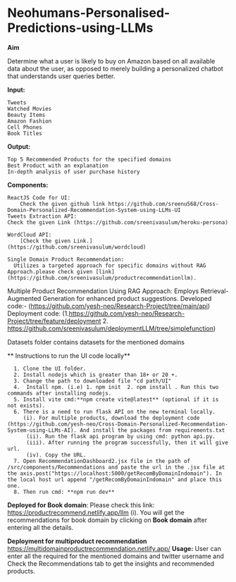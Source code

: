 # Neohumans-Personalised-Predictions-using-LLMs

**Aim**

Determine what a user is likely to buy on Amazon based on all available data about the user, as opposed to merely building a personalized chatbot that understands user queries better.

**Input:**

    Tweets
    Watched Movies
    Beauty Items
    Amazon Fashion
    Cell Phones
    Book Titles

**Output:**

    Top 5 Recommended Products for the specified domains
    Best Product with an explanation
    In-depth analysis of user purchase history

**Components:**

    ReactJS Code for UI:
        Check the given github link https://github.com/sreenu568/Cross-Domain-Personalized-Recommendation-System-using-LLMs-UI
    Tweets Extraction API:
    Check the given Link (https://github.com/sreenivasulum/heroku-persona)

    WordCloud API:
        [Check the given Link.] (https://github.com/sreenivasulum/wordcloud)

    Single Domain Product Recommendation:
      Utilizes a targeted approach for specific domains without RAG Approach.please check given [link] (https://github.com/sreenivasulum/productrecommendationllm).

   Multiple Product Recommendation Using RAG Approach:
        Employs Retrieval-Augmented Generation for enhanced product suggestions.
        Developed code:- (https://github.com/yesh-neo/Research-Project/tree/main/api)
         Deployment code: (1.https://github.com/yesh-neo/Research-Project/tree/feature/deployment 2. https://github.com/sreenivasulum/deploymentLLM/tree/simplefunction)

   Datasets folder contains datasets for the mentioned domains

  ** Instructions to run the UI code locally**
  
      1. Clone the UI folder.
      2. Install nodejs which is greater than 18+ or 20 +.
      3. Change the path to downloaded file "cd path/UI"
      4.  Install npm. (i.e) 1. npm init  2. npm install . Run this two commands after installing nodejs.
      5. Install vite cmd:**npm create vite@latest** (optional if it is not exists).
      6. There is a need to run flask API on the new terminal locally.
         (i). For multiple products, download the deployment code (https://github.com/yesh-neo/Cross-Domain-Personalized-Recommendation-System-using-LLMs-AI). And install the packages from requirements.txt
          (ii). Run the flask api program by using cmd: python api.py.
          (iii). After running the program successfully, then it will give url.
          (iv). Copy the URL.
      7. Open RecommendationDashboard2.jsx file in the path of /src/components/Recommendations and paste the url in the .jsx file at the axis.post("https://localhost:5000/getRecomByDomainIndomain"). In the local host url append "/getRecomByDomainIndomain" and place this one.
      8. Then run cmd: **npm run dev**

  **Deployed for Book domain**:
  Please check this link: https://productrecommend.netlify.app/llm
 (i). You will get the recommendations for book domain by clicking on **Book domain** after entering all the details.

**Deployment for multiproduct recommendation**
https://multidomainproductrecommendation.netlify.app/
**Usage:** User can enter all the required for the mentioned domains and twitter username and Check the Recommendations tab to get the insights and recommended products.
 
   
    

